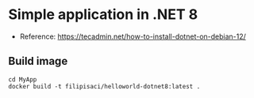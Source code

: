 # Simple application in .NET 8

- Reference: https://tecadmin.net/how-to-install-dotnet-on-debian-12/

## Build image

```
cd MyApp
docker build -t filipisaci/helloworld-dotnet8:latest .
```
